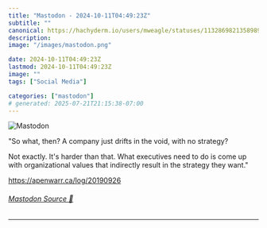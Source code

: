 ```yaml
---
title: "Mastodon - 2024-10-11T04:49:23Z"
subtitle: ""
canonical: https://hachyderm.io/users/mweagle/statuses/113286982135898910
description:
image: "/images/mastodon.png"

date: 2024-10-11T04:49:23Z
lastmod: 2024-10-11T04:49:23Z
image: ""
tags: ["Social Media"]

categories: ["mastodon"]
# generated: 2025-07-21T21:15:38-07:00
---
```

![Mastodon](/images/mastodon.png)

<p>&quot;So what, then? A company just drifts in the void, with no strategy?</p><p>Not exactly. It&#39;s harder than that. What executives need to do is come up with organizational values that indirectly result in the strategy they want.&quot;</p><p><a href="https://apenwarr.ca/log/20190926" target="_blank" rel="nofollow noopener noreferrer" translate="no"><span class="invisible">https://</span><span class="">apenwarr.ca/log/20190926</span><span class="invisible"></span></a></p>


###### [Mastodon Source 🐘](https://hachyderm.io/@mweagle/113286982135898910)

___
